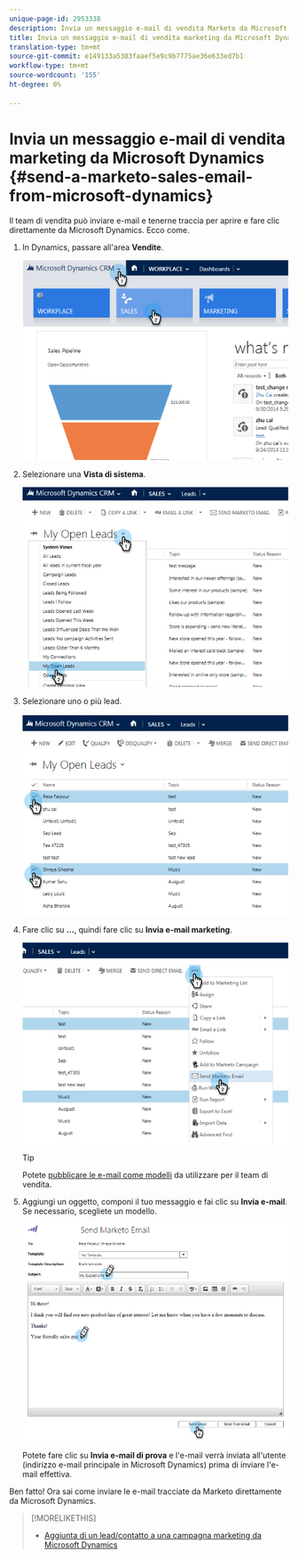 ```yaml
---
unique-page-id: 2953338
description: Invia un messaggio e-mail di vendita Marketo da Microsoft Dynamics - Documenti Marketo - Documentazione prodotto
title: Invia un messaggio e-mail di vendita marketing da Microsoft Dynamics
translation-type: tm+mt
source-git-commit: e149133a5383faaef5e9c9b7775ae36e633ed7b1
workflow-type: tm+mt
source-wordcount: '155'
ht-degree: 0%

---
```



# Invia un messaggio e-mail di vendita marketing da Microsoft Dynamics {#send-a-marketo-sales-email-from-microsoft-dynamics}

Il team di vendita può inviare e-mail e tenerne traccia per aprire e fare clic direttamente da Microsoft Dynamics. Ecco come.

1. In Dynamics, passare all&#39;area **Vendite**.

   ![](assets/image2014-10-20-11-3a56-3a9.png)

1. Selezionare una **Vista di sistema**.

   ![](assets/image2014-10-20-11-3a56-3a20.png)

1. Selezionare uno o più lead.

   ![](assets/image2014-10-20-11-3a56-3a35.png)

1. Fare clic su **...**, quindi fare clic su **Invia e-mail marketing**.

   ![](assets/image2014-10-20-11-3a56-3a57.png)

   >[!TIP]
   >
   >Potete [pubblicare le e-mail come modelli](../../../../product-docs/marketo-sales-insight/msi-for-salesforce/features/actions-in-the-msi-panel/send-marketo-email/publish-an-email-to-sales-insight.md) da utilizzare per il team di vendita.

1. Aggiungi un oggetto, componi il tuo messaggio e fai clic su **Invia e-mail**. Se necessario, scegliete un modello.

   ![](assets/image2014-10-20-11-3a57-3a8.png)

   Potete fare clic su **Invia e-mail di prova** e l&#39;e-mail verrà inviata all&#39;utente (indirizzo e-mail principale in Microsoft Dynamics) prima di inviare l&#39;e-mail effettiva.

Ben fatto! Ora sai come inviare le e-mail tracciate da Marketo direttamente da Microsoft Dynamics.

>[!MORELIKETHIS]
>
>* [Aggiunta di un lead/contatto a una campagna marketing da Microsoft Dynamics](add-a-lead-contact-to-a-marketo-campaign-from-microsoft-dynamics.md)

>



